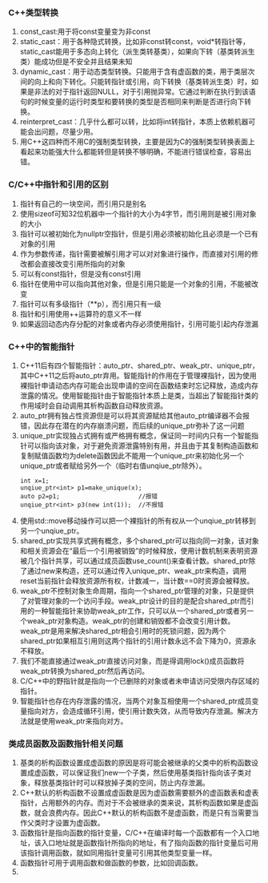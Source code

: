 ### C++类型转换
1. const_cast:用于将const变量变为非const
2. static_cast：用于各种隐式转换，比如非const转const，void*转指针等，static_cast能用于多态向上转化（派生类转基类），如果向下转（基类转派生类）能成功但是不安全并且结果未知
3. dynamic_cast：用于动态类型转换。只能用于含有虚函数的类，用于类层次间的向上和向下转化。只能转指针或引用，向下转换（基类转派生类）时，如果是非法的对于指针返回NULL，对于引用抛异常。它通过判断在执行到该语句的时候变量的运行时类型和要转换的类型是否相同来判断是否进行向下转换。
4. reinterpret_cast：几乎什么都可以转，比如将int转指针，本质上依赖机器可能会出问题，尽量少用。
5. 用C++这四种而不用C的强制类型转换，主要是因为C的强制类型转换表面上看起来功能强大什么都能转但是转换不够明确，不能进行错误检查，容易出错。

### C/C++中指针和引用的区别
1. 指针有自己的一块空间，而引用只是别名
2. 使用sizeof可知32位机器中一个指针的大小为4字节，而引用则是被引用对象的大小
3. 指针可以被初始化为nullptr空指针，但是引用必须被初始化且必须是一个已有对象的引用
4. 作为参数传递，指针需要被解引用才可以对对象进行操作，而直接对引用的修改都会直接改变引用所指向的对象
5. 可以有const指针，但是没有const引用
6. 指针在使用中可以指向其他对象，但是引用只能是一个对象的引用，不能被改变
7. 指针可以有多级指针（**p），而引用只有一级
8. 指针和引用使用++运算符的意义不一样
9. 如果返回动态内存分配的对象或者内存必须使用指针，引用可能引起内存泄漏

### C++中的智能指针
1. C++11后有四个智能指针：auto_ptr、shared_ptr、weak_ptr、unique_ptr，其中C++11之后将auto_ptr弃用。智能指针的作用在于管理裸指针，因为使用裸指针申请动态内存可能会出现申请的空间在函数结束时忘记释放，造成内存泄露的情况。使用智能指针由于智能指针本质上是类，当超出了智能指针类的作用域时会自动调用其析构函数自动释放资源。
2. auto_ptr拥有独占性资源但是可以将其资源赋给其他auto_ptr编译器不会报错，因此存在潜在的内存崩溃问题，而后续的unique_ptr弥补了这一问题
3. unique_ptr实现独占式拥有或严格拥有概念，保证同一时间内只有一个智能指针可以指向该对象，对于避免资源泄露特别有用，并且由于其复制构造函数和复制赋值函数均为delete函数因此不能用一个unique_ptr来初始化另一个unique_ptr或者赋给另外一个（临时右值unqiue_ptr除外）。
    ```
    int x=1;
    unqiue_ptr<int> p1=make_unique(x);
    auto p2=p1;                      //报错
    unqiue_ptr<int> p3(new int(1));  //不报错
    ```
4. 使用std::move移动操作可以把一个裸指针的所有权从一个unqiue_ptr转移到另一个unqiue_ptr。
5. shared_ptr实现共享式拥有概念，多个shared_ptr可以指向同一对象，该对象和相关资源会在“最后一个引用被销毁”的时候释放，使用计数机制来表明资源被几个指针共享，可以通过成员函数use_count()来查看计数。shared_ptr除了通过new来构造，还可以通过传入unique_ptr、weak_ptr来构造，调用reset当前指针会释放资源所有权，计数减一，当计数==0时资源会被释放。
6. weak_ptr不控制对象生命周期，指向一个shared_ptr管理的对象，只是提供了对管理对象的一个访问手段。weak_ptr设计的目的是配合shared_ptr而引用的一种智能指针来协助weak_ptr工作，只可以从一个shared_ptr或者另一个weak_ptr对象构造。weak_ptr的创建和销毁都不会改变引用计数。weak_ptr是用来解决shared_ptr相会引用时的死锁问题，因为两个shared_ptr如果相互引用则这两个指针的引用计数永远不会下降为0，资源永不释放。
7. 我们不能直接通过weak_ptr直接访问对象，而是得调用lock()成员函数将weak_ptr转换为shared_ptr然后再访问。
8. C/C++中的野指针就是指向一个已删除的对象或者未申请访问受限内存区域的指针。
9. 智能指针也存在内存泄露的情况，当两个对象互相使用一个shared_ptr成员变量指向对方，会造成循环引用，使引用计数失效，从而导致内存泄漏。解决方法就是使用weak_ptr来指向对方。

### 类成员函数及函数指针相关问题
1. 基类的析构函数设置成虚函数的原因是将可能会被继承的父类中的析构函数设置成虚函数，可以保证我们new一个子类，然后使用基类指针指向该子类对象，释放基类指针时可以释放掉子类的空间，防止内存泄漏。
2. C++默认的析构函数不设置成虚函数是因为虚函数需要额外的虚函数表和虚表指针，占用额外的内存。而对于不会被继承的类来说，其析构函数如果是虚函数，就会浪费内存。因此C++默认的析构函数不是虚函数，而是只有当需要当作父类时才设置为虚函数。
3. 函数指针是指向函数的指针变量，C/C++在编译时每一个函数都有一个入口地址，该入口地址就是函数指针所指向的地址，有了指向函数的指针变量后可用该指针调用函数，就如同用指针变量可引用其他类型变量一样。
4. 函数指针可用于调用函数和做函数的参数，比如回调函数。
5. 



